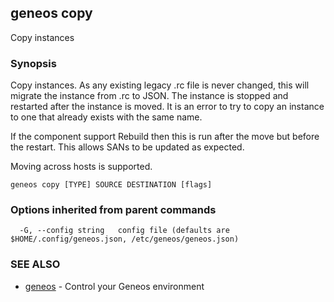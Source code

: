 ## geneos copy

Copy instances

### Synopsis


Copy instances. As any existing legacy .rc file is never changed,
this will migrate the instance from .rc to JSON. The instance is
stopped and restarted after the instance is moved. It is an error to
try to copy an instance to one that already exists with the same
name.

If the component support Rebuild then this is run after the move but
before the restart. This allows SANs to be updated as expected.

Moving across hosts is supported.


```
geneos copy [TYPE] SOURCE DESTINATION [flags]
```

### Options inherited from parent commands

```
  -G, --config string   config file (defaults are $HOME/.config/geneos.json, /etc/geneos/geneos.json)
```

### SEE ALSO

* [geneos](geneos.md)	 - Control your Geneos environment

